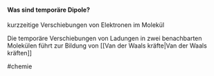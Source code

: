 #### Was sind temporäre Dipole?
kurzzeitige Verschiebungen von Elektronen im Molekül

Die temporäre Verschiebungen von Ladungen in zwei benachbarten Molekülen führt zur Bildung von [[Van der Waals kräfte|Van der Waals kräften]]

#chemie